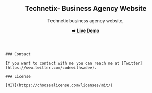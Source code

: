 <div align="center">
  
 
  <br />
  <br />

  <h2 align="center">Technetix- Business Agency Website</h2>

  Technetix business agency website, <br />

  <a href="https://sree1894.github.io/technetix/"><strong>➥ Live Demo</strong></a>

</div>

<br />

```

### Contact

If you want to contact with me you can reach me at [Twitter](https://www.twitter.com/codewithsadee).

### License

[MIT](https://choosealicense.com/licenses/mit/)
